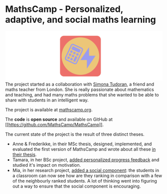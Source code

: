 # MathsCamp - Personalized, adaptive, and social maths learning 

![](../docs/assets/mathscamp-logo.png)
The project started as a collaboration with [Simona Tudoran](https://www.linkedin.com/in/simona-tudoran-7a974a21/), a friend and maths teacher from London. She is really passionate about mathematics and teaching, and had many maths problems that she wanted to be able to share with students in an intelligent way. 

The project is available at [mathscamp.org](mathscamp.org). 

The **code** is **open source** and available on GitHub at [[https://github.com/MathsCamp/MathsCamp]]. 

The current state of the project is the result of three distinct theses. 

- Anne & Frederikke, in their MSc thesis, designed, implemented, and evaluated the first version of MathsCamp and wrote about all these [in their thesis](../docs/assets/theses/AnneFrederikke--Designing%20a%20personalized%20learning%20app.pdf). 
- Tamara, in her BSc project, [added personalized progress feedback](../docs/assets/theses/Thesis-Tamara-MathsCamp_Personal_Progress_Feedback.pdf) and studied it's impact on motivation.
- Mia, in her research project, [added a social component](../docs/assets/theses/Mia_Ronnelund_Thesis_2022.pdf): the students in a classroom can now see how are they ranking in comparison with a few of the neighbourly ranked students. A lot of thinking went into figuring out a way to ensure that the social component is encouraging. 







